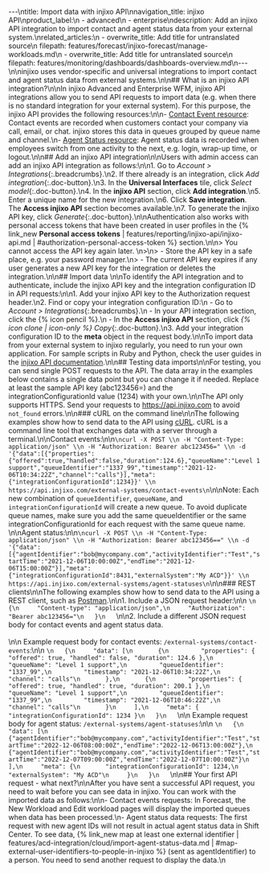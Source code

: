 ---\ntitle: Import data with injixo API\nnavigation_title: injixo API\nproduct_label:\n  - advanced\n  - enterprise\ndescription: Add an injixo API integration to import contact and agent status data from your external system.\nrelated_articles:\n  - overwrite_title: Add title for untranslated source\n    filepath: features/forecast/injixo-forecast/manage-workloads.md\n  - overwrite_title: Add title for untranslated source\n    filepath: features/monitoring/dashboards/dashboards-overview.md\n---\n\ninjixo uses vendor-specific and universal integrations to import contact and agent status data from external systems.\n\n## What is an injixo API integration?\n\nIn injixo Advanced and Enterprise WFM, injixo API integrations allow you to send API requests to import data (e.g. when there is no standard integration for your external system). For this purpose, the injixo API provides the following resources:\n\n- [Contact Event resource](https://api.injixo.com/resources/integration_contact_event/): Contact events are recorded when customers contact your company via call, email, or chat. injixo stores this data in queues grouped by queue name and channel.\n- [Agent Status resource](https://api.injixo.com/resources/integration_agent_status/): Agent status data is recorded when employees switch from one activity to the next, e.g. login, wrap-up time, or logout.\n\n## Add an injixo API integration\n\nUsers with admin access can add an injixo API integration as follows:\n\n1. Go to _Account > Integrations_{:.breadcrumbs}.\n2. If there already is an integration, click _Add integration_{:.doc-button}.\n3. In the **Universal Interfaces** tile, click _Select model_{:.doc-button}.\n4. In the **injixo API** section, click **Add integration**.\n5. Enter a unique name for the new integration.\n6. Click **Save integration**.<br>The **Access injixo API** section becomes available.\n7. To generate the injixo API key, click _Generate_{:.doc-button}.\n\nAuthentication also works with personal access tokens that have been created in user profiles in the {% link_new **Personal access tokens** | features/reporting/injixo-api/injixo-api.md | #authorization-personal-access-token %} section.\n\n> You cannot access the API key again later. \n>\n> - Store the API key in a safe place, e.g. your password manager.\n> - The current API key expires if any user generates a new API key for the integration or deletes the integration.\n\n## Import data <a id="import-contact-or-agent-status-data">\n\nTo identify the API integration and to authenticate, include the injixo API key and the integration configuration ID in API requests:\n\n1. Add your injixo API key to the Authorization request header.\n2. Find or copy your integration configuration ID:\n    - Go to _Account > Integrations_{:.breadcrumbs}.\n    - In your API integration section, click the {% icon pencil %}.\n    - In the **Access injixo API** section, click _{% icon clone | icon-only %} Copy_{:.doc-button}.\n3. Add your integration configuration ID to the **meta** object in the request body.\n\nTo import data from your external system to injixo regularly, you need to run your own application. For sample scripts in Ruby and Python, check the user guides in the [injixo API documentation](https://api.injixo.com).\n\n## Testing data imports\n\nFor testing, you can send single POST requests to the API. The data array in the examples below contains a single data point but you can change it if needed. Replace at least the sample API key (abc123456=) and the integrationConfigurationId value (1234) with your own.\n\nThe API only supports HTTPS. Send your requests to https://api.injixo.com to avoid `not_found` errors.\n\n### cURL on the command line\n\nThe following examples show how to send data to the API using [cURL](https://curl.se/). cURL is a command line tool that exchanges data with a server through a terminal.\n\nContact events:\n\n```\ncurl -X POST \\n -H "Content-Type: application/json" \\n -H "Authorization: Bearer abc123456=" \\n -d '{"data":[{"properties":{"offered":true,"handled":false,"duration":124.6},"queueName":"Level 1 support","queueIdentifier":"1337_99","timestamp":"2021-12-06T10:34:22Z","channel":"calls"}],"meta":{"integrationConfigurationId":1234}}' \\n https://api.injixo.com/external-systems/contact-events\n```\n\nNote: Each new combination of `queueIdentifier`, `queueName`, and `integrationConfigurationId` will create a new queue. To avoid duplicate queue names, make sure you add the same queueIdentifier or the same integrationConfigurationId for each request with the same queue name. \n\nAgent status:\n\n```\ncurl -X POST \\n -H "Content-Type: application/json" \\n -H "Authorization: Bearer abc123456==" \\n -d '{"data":[{"agentIdentifier":"bob@mycompany.com","activityIdentifier":"Test","startTime":"2021-12-06T10:00:00Z","endTime":"2021-12-06T15:00:00Z"}],"meta":{"integrationConfigurationId":8431,"externalSystem":"My ACD"}}' \\n https://api.injixo.com/external-systems/agent-statuses\n```\n\n### REST clients\n\nThe following examples show how to send data to the API using a REST client, such as [Postman](https://www.postman.com/downloads/).\n\n1. Include a JSON request header:\n\n   ```\n   {\n     "Content-type": "application/json",\n     "Authorization": "Bearer abc123456="\n   }\n   ```\n\n2. Include a different JSON request body for contact events and agent status data.<br><br>\n\n   Example request body for contact events: `/external-systems/contact-events`:\n\n   ```\n   {\n     "data": [\n       {\n         "properties": { "offered": true, "handled": false, "duration": 124.6 },\n         "queueName": "Level 1 support",\n         "queueIdentifier": "1337_99",\n         "timestamp": "2021-12-06T10:34:22Z",\n         "channel": "calls"\n       },\n       {\n         "properties": { "offered": true, "handled": true, "duration": 200.1 },\n         "queueName": "Level 1 support",\n         "queueIdentifier": "1337_99",\n         "timestamp": "2021-12-06T10:46:22Z",\n         "channel": "calls"\n       }\n     ],\n     "meta": { "integrationConfigurationId": 1234 }\n   }\n   ```\n\n   Example request body for agent status: `/external-systems/agent-statuses`:\n\n   ```\n   {\n     "data": [\n       {"agentIdentifier":"bob@mycompany.com","activityIdentifier":"Test","startTime":"2022-12-06T08:00:00Z","endTime":"2022-12-06T13:00:00Z"},\n       {"agentIdentifier":"bob@mycompany.com","activityIdentifier":"Test","startTime":"2022-12-07T09:00:00Z","endTime":"2022-12-07T10:00:00Z"}\n     ],\n     "meta": {\n       "integrationConfigurationId": 1234,\n       "externalSystem": "My ACD"\n     }\n   }\n   ```\n\n## Your first API request - what next?\n\nAfter you have sent a successful API request, you need to wait before you can see data in injixo. You can work with the imported data as follows:\n\n- Contact events requests: In Forecast, the New Workload and Edit workload pages will display the imported queues when data has been processed.\n- Agent status data requests: The first request with new agent IDs will not result in actual agent status data in Shift Center. To see data, {% link_new map at least one external identifier | features/acd-integration/cloud/import-agent-status-data.md | #map-external-user-identifiers-to-people-in-injixo %} (sent as agentIdentifier) to a person. You need to send another request to display the data.\n